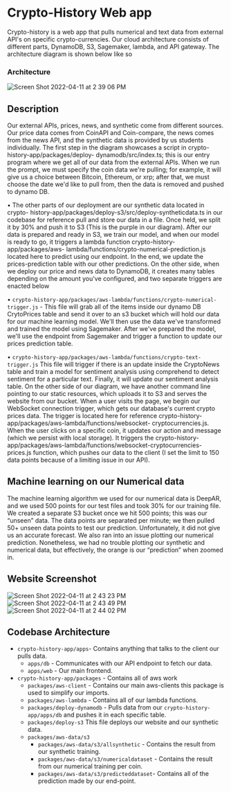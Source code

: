 # Crypto-History Web app

Crypto-history is a web app that pulls numerical and text data from external API's on specific crypto-currencies. Our cloud architecture consists of different parts, DynamoDB, S3, Sagemaker, lambda, and API gateway. The architecture diagram is shown below like so

### Architecture
![Screen Shot 2022-04-11 at 2 39 06 PM](https://user-images.githubusercontent.com/35783824/162807175-2ec529f7-a982-4ce7-983e-0fdef9fb1558.png)

## Description

Our external APIs, prices, news, and synthetic come from different sources. Our price data comes from CoinAPI and Coin-compare, the news comes from the news API, and the synthetic data is provided by us students individually. The first step in the diagram showcases a script in crypto-history-app/packages/deploy- dynamodb/src/index.ts; this is our entry program where we get all of our data from the external APIs. When we run the prompt, we must specify the coin data we're pulling; for example, it will give us a choice between Bitcoin, Ethereum, or xrp; after that, we must choose the date we'd like to pull from, then the data is removed and pushed to dynamo DB.


• The other parts of our deployment are our synthetic data located in crypto- history-app/packages/deploy-s3/src/deploy-syntheticdata.ts in our codebase for reference pull and store our data in a file. Once held, we split it by 30%
and push it to S3 (This is the purple in our diagram). After our data is prepared and ready in S3, we train our model, and when our model is ready to go, it triggers a lambda function crypto-history-app/packages/aws- lambda/functions/crypto-numerical-prediction.js located here to predict using our endpoint. In the end, we update the prices-prediction table with our other predictions.
On the other side, when we deploy our price and news data to DynamoDB, it creates many tables depending on the amount you've configured, and two separate triggers are enacted below


• `crypto-history-app/packages/aws-lambda/functions/crypto-numerical- trigger.js` - This file will grab all of the items inside our dynamo DB CrytoPrices table and send it over to an s3 bucket which will hold our data for our machine learning model. We'll then use the data we've transformed and trained the model using Sagemaker. After we've prepared the model, we'll use the endpoint from Sagemaker and trigger a function to update our prices prediction table.

• `crypto-history-app/packages/aws-lambda/functions/crypto-text-trigger.js` This file will trigger if there is an update inside the CryptoNews table and train a model for sentiment analysis using comprehend to detect sentiment for a particular text. Finally, it will update our sentiment analysis table.
On the other side of our diagram, we have another command line pointing to our static resources, which uploads it to S3 and serves the website from our bucket. When a user visits the page, we begin our WebSocket connection trigger, which gets our database's current crypto prices data. The trigger is located here for reference crypto-history-app/packages/aws-lambda/functions/websocket- cryptocurrencies.js. When the user clicks on a specific coin, it updates our action and message (which we persist with local storage). It triggers the crypto-history- app/packages/aws-lambda/functions/websocket-cryptocurrencies-prices.js function, which pushes our data to the client (I set the limit to 150 data points because of a limiting issue in our API).

## Machine learning on our Numerical data

The machine learning algorithm we used for our numerical data is DeepAR, and we used 500 points for our test files and took 30% for our training file. We created a separate S3 bucket once we hit 500 points; this was our “unseen” data. The data points are separated per minute; we then pulled 50+ unseen data points to test our prediction. Unfortunately, it did not give us an accurate forecast. We also ran into an issue plotting our numerical prediction. Nonetheless, we had no trouble plotting our synthetic and numerical data, but effectively, the orange is our “prediction” when zoomed in.


## Website Screenshot
![Screen Shot 2022-04-11 at 2 43 23 PM](https://user-images.githubusercontent.com/35783824/162807834-ce9ee505-85de-4949-830b-7c5a59620918.png)
![Screen Shot 2022-04-11 at 2 43 49 PM](https://user-images.githubusercontent.com/35783824/162807907-22039c3d-7293-4540-9070-d558898ad07a.png)
![Screen Shot 2022-04-11 at 2 44 02 PM](https://user-images.githubusercontent.com/35783824/162807940-5166a036-0c5a-4c42-b38b-d427d4b28842.png)

## Codebase Architecture

- `crypto-history-app/apps`- Contains anything that talks to the client our pulls data.
    - `apps/db` - Communicates with our API endpoint to fetch our data.
    - `apps/web` - Our main frontend.
- `crypto-history-app/packages` - Contains all of aws work
    - `packages/aws-client` - Contains our main aws-clients this package is used to simplify our imports.
    - `packages/aws-lambda` - Contains all of our lambda functions.
    - `packages/deploy-dynamodb` - Pulls data from our `crypto-history- app/apps/db`  and pushes it in each specific table.
    - `packages/deploy-s3` This file deploys our website and our synthetic data.
    - `packages/aws-data/s3`
        - `packages/aws-data/s3/allsynthetic` - Contains the result from our synthetic training.
        - `packages/aws-data/s3/numericaldataset` - Contains the result from our numerical training per coin.
        - `packages/aws-data/s3/predicteddataset`- Contains all of the prediction made by our end-point.
